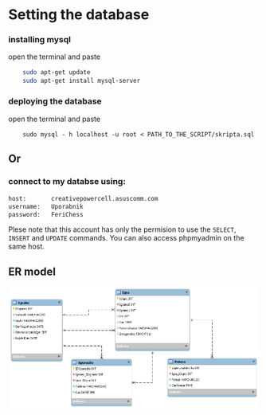 # Setting the database
### installing mysql
open the terminal and paste
```bash
    sudo apt-get update
    sudo apt-get install mysql-server
```
### deploying the database

open the terminal and paste
```
    sudo mysql - h localhost -u root < PATH_TO_THE_SCRIPT/skripta.sql
```
## Or
### connect to my databse using:
```
host:		creativepowercell.asuscomm.com
username:	Uporabnik
password:	FeriChess
```
Plese note that this account has only the permision to use the `SELECT`, `INSERT` and `UPDATE` commands. You can also access phpmyadmin on the same host.

## ER model

![Model](ERmodel.png)
